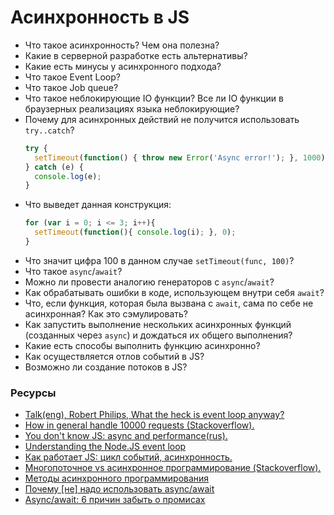 # Асинхронность в JS

* Что такое асинхронность? Чем она полезна?
* Какие в серверной разработке есть альтернативы?
* Какие есть минусы у асинхронного подхода?
* Что такое Event Loop?
* Что такое Job queue?
* Что такое неблокирующие IO функции? Все ли IO функции в браузерных реализациях языка неблокирующие?
* Почему для асинхронных действий не получится использовать `try..catch`?
    ```javascript
    try {
      setTimeout(function() { throw new Error('Async error!'); }, 1000);
    } catch (e) {
      console.log(e);
    }
    ```
* Что выведет данная конструкция:
    ```javascript
    for (var i = 0; i <= 3; i++){
      setTimeout(function(){ console.log(i); }, 0);
    }
    ```
* Что значит цифра 100 в данном случае `setTimeout(func, 100)`?
* Что такое `async`/`await`?
* Можно ли провести аналогию генераторов с `async`/`await`?
* Как обрабатывать ошибки в коде, использующем внутри себя `await`?
* Что, если функция, которая была вызвана с `await`, сама по себе не асинхронная? Как это сэмулировать?
* Как запустить выполнение нескольких асинхронных функций (созданных через `async`) и дождаться их общего выполнения?
* Какие есть способы выполнить функцию асинхронно?
* Как осуществляется отлов событий в JS?
* Возможно ли создание потоков в JS?

### Ресурсы

* [Talk(eng), Robert Philips, What the heck is event loop anyway?](https://www.youtube.com/watch?v=8aGhZQkoFbQ)
* [How in general handle 10000 requests (Stackoverflow).](https://stackoverflow.com/questions/34855352/how-in-general-does-node-js-handle-10-000-concurrent-requests)
* [You don't know JS: async and performance(rus).](https://github.com/devSchacht/You-Dont-Know-JS/tree/master/async%20%26%20performance)
* [Understanding the Node.JS event loop](http://blog.mixu.net/2011/02/01/understanding-the-node-js-event-loop/)
* [Как работает JS: цикл событий, асинхронность.](https://habr.com/ru/company/ruvds/blog/340508/)
* [Многопоточное vs асинхронное программирование (Stackoverflow).](https://ru.stackoverflow.com/questions/445768/%D0%9C%D0%BD%D0%BE%D0%B3%D0%BE%D0%BF%D0%BE%D1%82%D0%BE%D1%87%D0%BD%D0%BE%D0%B5-vs-%D0%B0%D1%81%D0%B8%D0%BD%D1%85%D1%80%D0%BE%D0%BD%D0%BD%D0%BE%D0%B5-%D0%BF%D1%80%D0%BE%D0%B3%D1%80%D0%B0%D0%BC%D0%BC%D0%B8%D1%80%D0%BE%D0%B2%D0%B0%D0%BD%D0%B8%D0%B5)
* [Методы асинхронного программирования](https://habr.com/ru/company/ruvds/blog/337662/)
* [Почему [не] надо использовать async/await](https://medium.com/@vkozulya/%D0%BF%D0%BE%D1%87%D0%B5%D0%BC%D1%83-%D0%BD%D0%B5-%D0%BD%D0%B0%D0%B4%D0%BE-%D0%B8%D1%81%D0%BF%D0%BE%D0%BB%D1%8C%D0%B7%D0%BE%D0%B2%D0%B0%D1%82%D1%8C-async-await-7e999c981049)
* [Async/await: 6 причин забыть о промисах](https://habr.com/ru/company/ruvds/blog/326074/)
